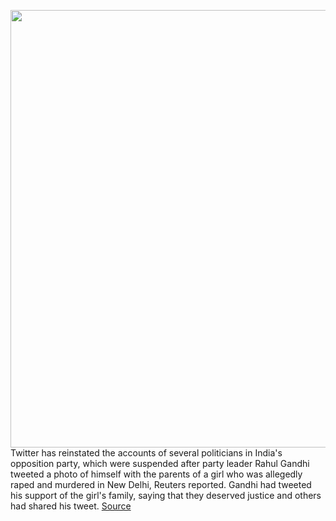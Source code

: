 <img src='https://cdn.vox-cdn.com/thumbor/je7_n50wxFP0YICP_2EDwzxrUFg=/0x0:2040x1360/1200x800/filters:focal(857x517:1183x843)/cdn.vox-cdn.com/uploads/chorus_image/image/69728157/acastro_200715_1777_twitter_0002.0.0.jpg' width='700px' /><br/>
Twitter has reinstated the accounts of several politicians in India's opposition party, which were suspended after party leader Rahul Gandhi tweeted a photo of himself with the parents of a girl who was allegedly raped and murdered in New Delhi, Reuters reported. Gandhi had tweeted his support of the girl's family, saying that they deserved justice and others had shared his tweet.
<a href='https://www.theverge.com/2021/8/15/22625807/twitter-unblocks-india-politicians-accounts-violating-law-grievance-officer'> Source <a/>